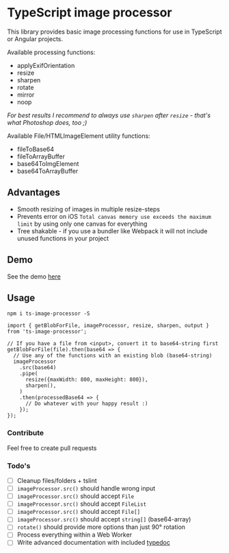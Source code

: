 # TypeScript image processor

This library provides basic image processing functions for use in TypeScript or Angular projects.
 
Available processing functions:
- applyExifOrientation
- resize
- sharpen
- rotate
- mirror
- noop

_For best results I recommend to always use `sharpen` after `resize` - that's what Photoshop does, too ;)_

Available File/HTMLImageElement utility functions:
- fileToBase64
- fileToArrayBuffer
- base64ToImgElement
- base64ToArrayBuffer


## Advantages
- Smooth resizing of images in multiple resize-steps
- Prevents error on iOS `Total canvas memory use exceeds the maximum limit`  by using only one canvas for everything
- Tree shakable - if you use a bundler like Webpack it will not include unused functions in your project

## Demo
See the demo [here](https://www.lawitzke.com/dev/typescript-image-processor/)

## Usage
```
npm i ts-image-processor -S
```

```
import { getBlobForFile, imageProcessor, resize, sharpen, output } from 'ts-image-processor';

// If you have a file from <input>, convert it to base64-string first
getBlobForFile(file).then(base64 => {
  // Use any of the functions with an existing blob (base64-string)
  imageProcessor
    .src(base64)
    .pipe(
      resize({maxWidth: 800, maxHeight: 800}),
      sharpen(),
    )
    .then(processedBase64 => {
      // Do whatever with your happy result :)
    });
});
```

### Contribute 
Feel free to create pull requests

### Todo's
- [ ] Cleanup files/folders + tslint
- [ ] `imageProcessor.src()` should handle wrong input
- [ ] `imageProcessor.src()` should accept `File` 
- [ ] `imageProcessor.src()` should accept `FileList`
- [ ] `imageProcessor.src()` should accept `File[]`
- [ ] `imageProcessor.src()` should accept `string[]` (base64-array)
- [ ] `rotate()` should provide more options than just 90° rotation
- [ ] Process everything within a Web Worker
- [ ] Write advanced documentation with included [typedoc](https://typedoc.org/)
